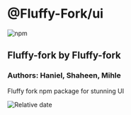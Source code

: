 # @Fluffy-Fork/ui

![npm](https://img.shields.io/npm/v/1?color=green&style=for-the-badge)

## Fluffy-fork by Fluffy-fork

### Authors: Haniel, Shaheen, Mihle

Fluffy fork npm package for stunning UI

![Relative date](https://img.shields.io/date/1652811208?style=for-the-badge)
